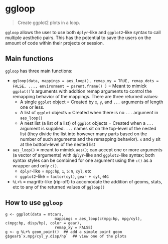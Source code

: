 # ggloop

> Create ggplot2 plots in a loop.

`ggloop` allows the user to use both `dplyr`-like and `ggplot2`-like syntax to call multiple aesthetic pairs. This has the potential to save the users on the amount of code within their projects or session.

## Main functions

`ggloop` has three main functions: 
* `ggloop(data, mappings = aes_loop(), remap_xy = TRUE, remap_dots = FALSE, ..., environment = parent.frame() )` = Meant to mimick `ggplot()`'s arguments with addition remap arguments to control the remapping behavior of the mappings. There are three returned values:
	* A single `ggplot` object = Created by `x`, `y`, and `...` arguments of length one or less.
	* A list of `ggplot` objects = Created when there is no `...` argument in `aes_loop()`
	* A nest list (a list of a list) of `ggplot` objects = Created when a `...` argument is supplied. `...` names sit on the top-level of the nested list (they divide the list into however many parts based on the number of such arguments and the remapping behavior). `x` and `y` sit at the bottom-level of the nested list
* `aes_loop()` = meant to mimick `aes()`; can accept one or more arguments (a vector of arguments) with `dplyr`-like and `ggplot2`-like syntax; both syntax styles can be combined for one argument using the `c()` as a wrapper and only `c()`.
	* `dplyr`-like = `mpg:hp`, `1`, `5:9`, `cyl`, etc
	* `ggplot2`-like = `factor(cyl)`, `gear + cyl`, etc
* `%L+%` = magrittr-like (rip-off) to accomodate the addition of geoms, stats, etc to any of the returned values of `ggloop()`

## How to use `ggloop`

```{r}
g <- ggplot(data = mtcars, 
					  mappings = aes_loop(c(mpg:hp, mpg/cyl), c(mpg:hp, disp/hp), color = gear), 
					  remap_xy = FALSE)
g <- g %L+% geom_point()  ## add a simple point geom
g$gear$`x.mpg/cyl_y.disp/hp`  ## view one of the plots
```
